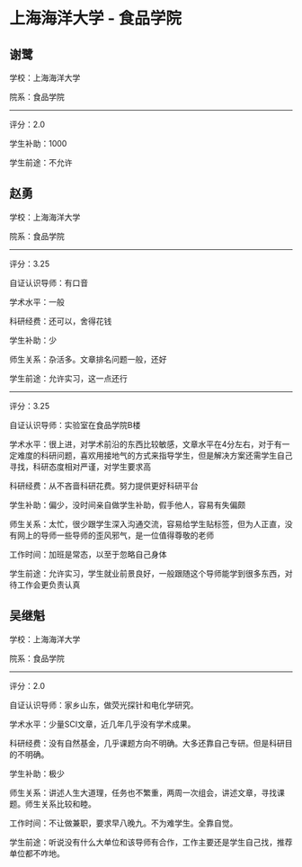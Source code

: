 # 上海海洋大学 - 食品学院

## 谢鹭

学校：上海海洋大学

院系：食品学院

* * *

评分：2.0

学生补助：1000

学生前途：不允许

## 赵勇

学校：上海海洋大学

院系：食品学院

* * *

评分：3.25

自证认识导师：有口音

学术水平：一般

科研经费：还可以，舍得花钱

学生补助：少

师生关系：杂活多。文章排名问题一般，还好

学生前途：允许实习，这一点还行

* * *

评分：3.25

自证认识导师：实验室在食品学院B楼

学术水平：很上进，对学术前沿的东西比较敏感，文章水平在4分左右，对于有一定难度的科研问题，喜欢用接地气的方式来指导学生，但是解决方案还需学生自己寻找，科研态度相对严谨，对学生要求高

科研经费：从不吝啬科研花费。努力提供更好科研平台

学生补助：偏少，没时间亲自做学生补助，假手他人，容易有失偏颇

师生关系：太忙，很少跟学生深入沟通交流，容易给学生贴标签，但为人正直，没有网上的导师一些导师的歪风邪气，是一位值得尊敬的老师

工作时间：加班是常态，以至于忽略自己身体

学生前途：允许实习，学生就业前景良好，一般跟随这个导师能学到很多东西，对待工作会更负责认真

## 吴继魁

学校：上海海洋大学

院系：食品学院

* * *

评分：2.0

自证认识导师：家乡山东，做荧光探针和电化学研究。

学术水平：少量SCI文章，近几年几乎没有学术成果。

科研经费：没有自然基金，几乎课题方向不明确。大多还靠自己专研。但是科研目的不明确。

学生补助：极少

师生关系：讲述人生大道理，任务也不繁重，两周一次组会，讲述文章，寻找课题。师生关系比较和睦。

工作时间：不让做兼职，要求早八晚九。不为难学生。全靠自觉。

学生前途：听说没有什么大单位和该导师有合作，工作主要还是学生自己找，推荐单位都不咋地。